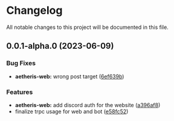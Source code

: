 # Changelog
All notable changes to this project will be documented in this file.
## 0.0.1-alpha.0 (2023-06-09)


### Bug Fixes

* **aetheris-web:** wrong post target ([6ef639b](https://github.com/elizielx/aetheris/commit/6ef639be9897ec94b0a8f1a26315ab7aa0e77524))


### Features

* **aetheris-web:** add discord auth for the website ([a396af8](https://github.com/elizielx/aetheris/commit/a396af81673f8f4a383c60f9e502cbc5acf4d565))
* finalize trpc usage for web and bot ([e58fc52](https://github.com/elizielx/aetheris/commit/e58fc52696b5d81594d43011ae4744816a83acb5))
